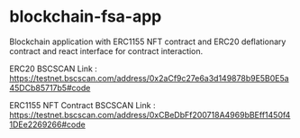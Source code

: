 # blockchain-fsa-app
Blockchain application with ERC1155 NFT contract and ERC20 deflationary contract and react interface for contract interaction.


ERC20 BSCSCAN Link : https://testnet.bscscan.com/address/0x2aCf9c27e6a3d149878b9E5B0E5a45DCb85717b5#code


ERC1155 NFT Contract BSCSCAN Link : https://testnet.bscscan.com/address/0xCBeDbFf200718A4969bBEff1450f41DEe2269266#code
